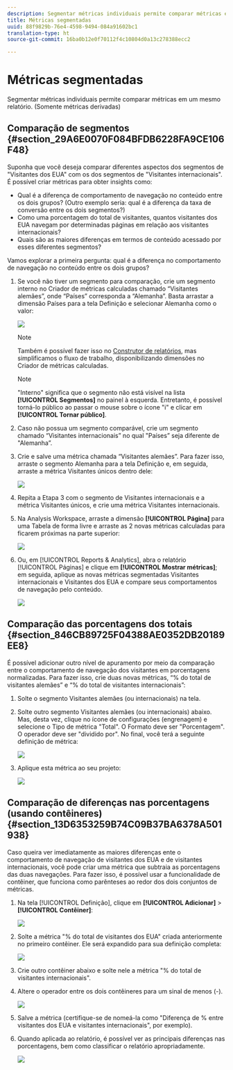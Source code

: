```yaml
---
description: Segmentar métricas individuais permite comparar métricas em um mesmo relatório. (Somente métricas derivadas)
title: Métricas segmentadas
uuid: 88f9829b-76e4-4598-9494-084a91602bc1
translation-type: ht
source-git-commit: 16ba0b12e0f70112f4c10804d0a13c278388ecc2

---
```



# Métricas segmentadas

Segmentar métricas individuais permite comparar métricas em um mesmo relatório. (Somente métricas derivadas)

## Comparação de segmentos {#section_29A6E0070F084BFDB6228FA9CE106F48}

Suponha que você deseja comparar diferentes aspectos dos segmentos de "Visitantes dos EUA" com os dos segmentos de "Visitantes internacionais". É possível criar métricas para obter insights como:

* Qual é a diferença de comportamento de navegação no conteúdo entre os dois grupos? (Outro exemplo seria: qual é a diferença da taxa de conversão entre os dois segmentos?)
* Como uma porcentagem do total de visitantes, quantos visitantes dos EUA navegam por determinadas páginas em relação aos visitantes internacionais?
* Quais são as maiores diferenças em termos de conteúdo acessado por esses diferentes segmentos?

Vamos explorar a primeira pergunta: qual é a diferença no comportamento de navegação no conteúdo entre os dois grupos?

1. Se você não tiver um segmento para comparação, crie um segmento interno no Criador de métricas calculadas chamado “Visitantes alemães”, onde “Países” corresponda a “Alemanha”. Basta arrastar a dimensão Países para a tela Definição e selecionar Alemanha como o valor:

   ![](assets/segment-from-dimension.png)

   >[!NOTE]
   >
   >Também é possível fazer isso no [Construtor de relatórios](https://marketing.adobe.com/resources/help/pt_BR/analytics/segment/seg_build.html), mas simplificamos o fluxo de trabalho, disponibilizando dimensões no Criador de métricas calculadas.

   >[!NOTE]
   >
   >"Interno" significa que o segmento não está visível na lista **[!UICONTROL Segmentos]** no painel à esquerda. Entretanto, é possível torná-lo público ao passar o mouse sobre o ícone "i" e clicar em **[!UICONTROL Tornar público]**.

1. Caso não possua um segmento comparável, crie um segmento chamado “Visitantes internacionais” no qual "Países” seja diferente de "Alemanha”.
1. Crie e salve uma métrica chamada “Visitantes alemães”. Para fazer isso, arraste o segmento Alemanha para a tela Definição e, em seguida, arraste a métrica Visitantes únicos dentro dele:

   ![](assets/german-visitors.png)

1. Repita a Etapa 3 com o segmento de Visitantes internacionais e a métrica Visitantes únicos, e crie uma métrica Visitantes internacionais.
1. Na Analysis Workspace, arraste a dimensão **[!UICONTROL Página]** para uma Tabela de forma livre e arraste as 2 novas métricas calculadas para ficarem próximas na parte superior:

   ![](assets/workspace-pages.png)

1. Ou, em [!UICONTROL Reports &amp; Analytics], abra o relatório [!UICONTROL Páginas] e clique em **[!UICONTROL Mostrar métricas]**; em seguida, aplique as novas métricas segmentadas Visitantes internacionais e Visitantes dos EUA e compare seus comportamentos de navegação pelo conteúdo.

   ![](assets/pages-report.png)

## Comparação das porcentagens dos totais {#section_846CB89725F04388AE0352DB20189EE8}

É possível adicionar outro nível de apuramento por meio da comparação entre o comportamento de navegação dos visitantes em porcentagens normalizadas. Para fazer isso, crie duas novas métricas, “% do total de visitantes alemães” e “% do total de visitantes internacionais”:

1. Solte o segmento Visitantes alemães (ou internacionais) na tela.
1. Solte outro segmento Visitantes alemães (ou internacionais) abaixo. Mas, desta vez, clique no ícone de configurações (engrenagem) e selecione o Tipo de métrica "Total". O Formato deve ser "Porcentagem". O operador deve ser "dividido por". No final, você terá a seguinte definição de métrica:

   ![](assets/cm_metric_total.png)

1. Aplique esta métrica ao seu projeto:

   ![](assets/cm_percent_total.png)

## Comparação de diferenças nas porcentagens (usando contêineres) {#section_13D6353259B74C09B37BA6378A501938}

Caso queira ver imediatamente as maiores diferenças ente o comportamento de navegação de visitantes dos EUA e de visitantes internacionais, você pode criar uma métrica que subtraia as porcentagens das duas navegações. Para fazer isso, é possível usar a funcionalidade de contêiner, que funciona como parênteses ao redor dos dois conjuntos de métricas.

1. Na tela [!UICONTROL Definição], clique em **[!UICONTROL Adicionar]** &gt; **[!UICONTROL Contêiner]**:

   ![](assets/cm_add_container.png)

1. Solte a métrica "% do total de visitantes dos EUA" criada anteriormente no primeiro contêiner. Ele será expandido para sua definição completa:

   ![](assets/cm_container_us.png)

1. Crie outro contêiner abaixo e solte nele a métrica "% do total de visitantes internacionais".
1. Altere o operador entre os dois contêineres para um sinal de menos (-).

   ![](assets/cm_container_intl.png)

1. Salve a métrica (certifique-se de nomeá-la como "Diferença de % entre visitantes dos EUA e visitantes internacionais", por exemplo).
1. Quando aplicada ao relatório, é possível ver as principais diferenças nas porcentagens, bem como classificar o relatório apropriadamente.

   ![](assets/cm_diff_percent.png)

